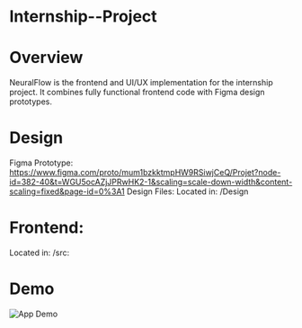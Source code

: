 # Internship--Project

# Overview

NeuralFlow is the frontend and UI/UX implementation for the internship project.
It combines fully functional frontend code with Figma design prototypes.

# Design
Figma Prototype: https://www.figma.com/proto/mum1bzkktmpHW9RSiwjCeQ/Projet?node-id=382-40&t=WGU5ocAZjJPRwHK2-1&scaling=scale-down-width&content-scaling=fixed&page-id=0%3A1
Design Files:
Located in: /Design 

# Frontend:
Located in: /src:

# Demo
![App Demo](https://github.com/Elaa-16/Internship-project/raw/main/Design/demo.gif)

